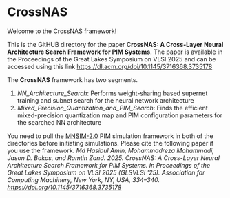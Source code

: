# CrossNAS

Welcome to the CrossNAS framework!

This is the GitHUB directory for the paper **CrossNAS: A Cross-Layer Neural Architecture Search Framework for PIM Systems**. The paper is available in the Proceedings of the Great Lakes Symposium on VLSI 2025 and can be accessed using this link https://dl.acm.org/doi/10.1145/3716368.3735178

The **CrossNAS** framework has two segments.
1. _NN_Architecture_Search_: Performs weight-sharing based supernet training and subnet search for the neural network architecture
2. _Mixed_Precision_Quantization_and_PIM_Search_: Finds the efficient mixed-precision quantization map and PIM configuration parameters for the searched NN architecture

You need to pull the [MNSIM-2.0](https://github.com/thu-nics/MNSIM-2.0) PIM simulation framework in both of the directories before initiating simulations. Please cite the following paper if you use the framework.
_Md Hasibul Amin, Mohammadreza Mohammadi, Jason D. Bakos, and Ramtin Zand. 2025. CrossNAS: A Cross-Layer Neural Architecture Search Framework for PIM Systems. In Proceedings of the Great Lakes Symposium on VLSI 2025 (GLSVLSI '25). Association for Computing Machinery, New York, NY, USA, 334–340. https://doi.org/10.1145/3716368.3735178_

